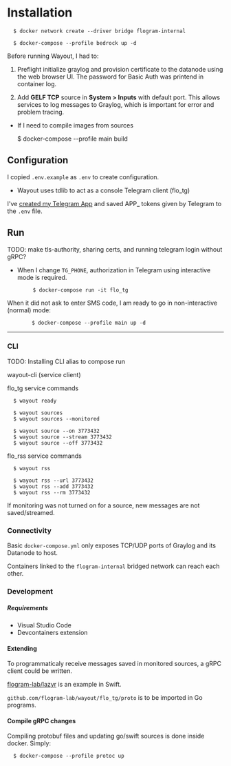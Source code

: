 
# Installation

      $ docker network create --driver bridge flogram-internal

      $ docker-compose --profile bedrock up -d

Before running Wayout, I had to:

 1. Preflight initialize graylog and provision certificate to the datanode using the web browser UI. The password for Basic Auth was printend in container log.

 2. Add **GELF TCP** source in **System > Inputs** with default port. This allows services to log messages to Graylog, which is important for error and problem tracing.

 - If I need to compile images from sources

      $ docker-compose --profile main build

## Configuration

I copied `.env.example` as `.env` to create configuration.

 - Wayout uses tdlib to act as a console Telegram client (flo_tg)
 
 I've [created my Telegram App](https://core.telegram.org/api/obtaining_api_id) and saved APP_ tokens given by Telegram to the `.env` file.

## Run

TODO: make tls-authority, sharing certs, and running telegram login without gRPC?

 - When I change `TG_PHONE`, authorization in Telegram using interactive mode is required.

            $ docker-compose run -it flo_tg

When it did not ask to enter SMS code, I am ready to go in non-interactive (normal) mode:

            $ docker-compose --profile main up -d

-----

### CLI

TODO: Installing CLI alias to compose run

wayout-cli (service client)

flo_tg service commands

      $ wayout ready

      $ wayout sources
      $ wayout sources --monitored

      $ wayout source --on 3773432
      $ wayout source --stream 3773432
      $ wayout source --off 3773432

flo_rss service commands

      $ wayout rss

      $ wayout rss --url 3773432
      $ wayout rss --add 3773432
      $ wayout rss --rm 3773432


If monitoring was not turned on for a source, new messages are not saved/streamed.

### Connectivity

Basic `docker-compose.yml` only exposes TCP/UDP ports of Graylog and its Datanode to host.

Containers linked to the `flogram-internal` bridged network can reach each other.

### Development

##### Requirements

- Visual Studio Code
- Devcontainers extension

#### Extending

To programmaticaly receive messages saved in monitored sources, a gRPC client could be written.

[flogram-lab/lazyr](https://github.com/flogram-lab/lazyr) is an example in Swift.

 `github.com/flogram-lab/wayout/flo_tg/proto` is to be imported in Go programs.

#### Compile gRPC changes

Compiling protobuf files and updating go/swift sources is done inside docker. Simply:

      $ docker-compose --profile protoc up
